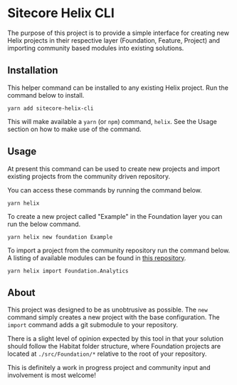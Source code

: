 # Sitecore Helix CLI

The purpose of this project is to provide a simple interface for creating new Helix projects in their respective layer (Foundation, Feature, Project) and importing community based modules into existing solutions.

## Installation

This helper command can be installed to any existing Helix project.  Run the command below to install.

    yarn add sitecore-helix-cli

This will make available a `yarn` (or `npm`) command, `helix`.  See the Usage section on how to make use of the command.

## Usage

At present this command can be used to create new projects and import existing projects from the community driven repository.

You can access these commands by running the command below.

    yarn helix

To create a new project called "Example" in the Foundation layer you can run the below command.

    yarn helix new foundation Example

To import a project from the community repository run the command below.  A listing of available modules can be found in [this repository](https://github.com/deepend-melbourne/sitecore-helix-module-registry).

    yarn helix import Foundation.Analytics

## About

This project was designed to be as unobtrusive as possible.  The `new` command simply creates a new project with the base configuration.  The `import` command adds a git submodule to your repository.

There is a slight level of opinion expected by this tool in that your solution should follow the Habitat folder structure, where Foundation projects are located at `./src/Foundation/*` relative to the root of your repository.

This is definitely a work in progress project and community input and involvement is most welcome!

